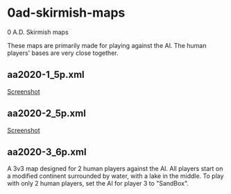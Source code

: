 # 0ad-skirmish-maps
0 A.D. Skirmish maps

These maps are primarily made for playing against the AI. The human
players' bases are very close together.

## aa2020-1_5p.xml

[Screenshot](https://wildfiregames.com/forum/index.php?/topic/28733-map-aa2020-1-2v3/)

## aa2020-2_5p.xml

[Screenshot](https://wildfiregames.com/forum/index.php?/topic/28724-map-aa2020-2-2v3/)

## aa2020-3_6p.xml

A 3v3 map designed for 2 human players against the AI. All players
start on a modified continent surrounded by water, with a lake in the
middle. To play with only 2 human players, set the AI for player 3 to
"SandBox".


